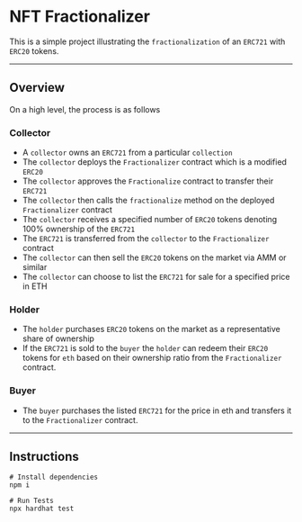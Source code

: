 # NFT Fractionalizer

This is a simple project illustrating the `fractionalization` of an `ERC721` with `ERC20` tokens. 

---

## Overview
On a high level, the process is as follows

### Collector
- A `collector` owns an `ERC721` from a particular `collection`
- The `collector` deploys the `Fractionalizer` contract which is a modified `ERC20`
- The `collector` approves the `Fractionalize` contract to transfer their `ERC721`
- The `collector` then calls the `fractionalize` method on the deployed `Fractionalizer` contract
- The `collector` receives a specified number of `ERC20` tokens denoting 100% ownership of the `ERC721`
- The `ERC721` is transferred from the `collector` to the `Fractionalizer` contract
- The `collector` can then sell the `ERC20` tokens on the market via AMM or similar
- The `collector` can choose to list the `ERC721` for sale for a specified price in ETH

### Holder
- The `holder` purchases `ERC20` tokens on the market as a representative share of ownership
- If the `ERC721` is sold to the `buyer` the `holder` can redeem their `ERC20` tokens for `eth` based on their ownership ratio from the `Fractionalizer` contract.
  
### Buyer  
- The `buyer` purchases the listed `ERC721` for the price in eth and transfers it to the `Fractionalizer` contract.

---

## Instructions
```
# Install dependencies
npm i

# Run Tests
npx hardhat test

```
